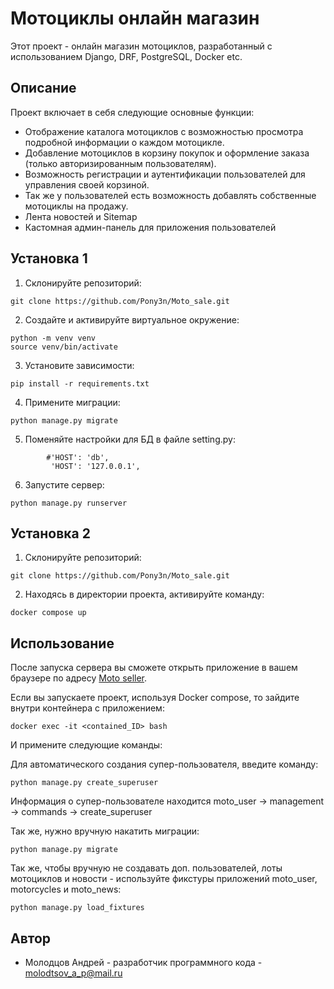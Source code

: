 # Мотоциклы онлайн магазин


Этот проект - онлайн магазин мотоциклов, разработанный с использованием Django, DRF, PostgreSQL, Docker etc.

## Описание

Проект включает в себя следующие основные функции:


- Отображение каталога мотоциклов с возможностью просмотра подробной информации о каждом мотоцикле.
- Добавление мотоциклов в корзину покупок и оформление заказа (только авторизированным пользователям).
- Возможность регистрации и аутентификации пользователей для управления своей корзиной.
- Так же у пользователей есть возможность добавлять собственные мотоциклы на продажу.
- Лента новостей и Sitemap 
- Кастомная админ-панель для приложения пользователей

## Установка 1 

1. Склонируйте репозиторий:
```
git clone https://github.com/Pony3n/Moto_sale.git
```
2. Создайте и активируйте виртуальное окружение:
```
python -m venv venv
source venv/bin/activate
```
3. Установите зависимости:
```
pip install -r requirements.txt
```
4. Примените миграции:
```
python manage.py migrate
```
5. Поменяйте настройки для БД в файле setting.py:
```
        #'HOST': 'db',
         'HOST': '127.0.0.1',
```
6. Запустите сервер:
```
python manage.py runserver
```

## Установка 2 

1. Склонируйте репозиторий:
```
git clone https://github.com/Pony3n/Moto_sale.git
```
2. Находясь в директории проекта, активируйте команду:
```
docker compose up
```

## Использование

После запуска сервера вы сможете открыть приложение в вашем браузере по адресу [Moto seller](http://localhost:8000).

Если вы запускаете проект, используя Docker compose, то зайдите внутри контейнера с приложением:
```
docker exec -it <contained_ID> bash
```
И примените следующие команды:

Для автоматического создания супер-пользователя, введите команду:
```
python manage.py create_superuser
```
Информация о супер-пользователе находится moto_user -> management -> commands -> create_superuser

Так же, нужно вручную накатить миграции:
```
python manage.py migrate
```
Так же, чтобы вручную не создавать доп. пользователей, лоты мотоциклов и новости - 
используйте фикстуры приложений moto_user, motorcycles и moto_news:
```
python manage.py load_fixtures
```
## Автор

- Молодцов Андрей - разработчик программного кода - molodtsov_a_p@mail.ru
